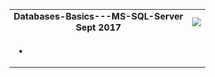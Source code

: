 <table border="0px">
<table align="center">
<tr><td><div align="center"><b>Databases-Basics---MS-SQL-Server
</b></div>
<div align="center"><b>Sept 2017</b></div></td>
<td>
<div align="right"><img src="https://softuni.bg/Files/OpenCourses/Icon_SQLBasics.png0"></div>
</td></tr>
<td>
<ul>
	<li></li>
</ul>
</td>
<table>